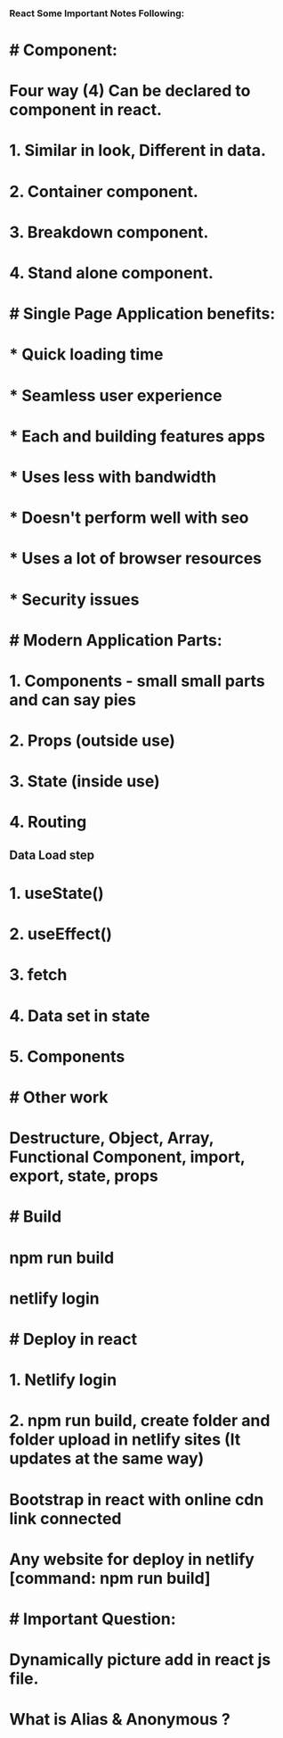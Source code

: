 ### React Some Important Notes Following:
# # Component:
# Four way (4) Can be declared to component in react.
# 1. Similar in look, Different in data.
# 2. Container component.
# 3. Breakdown component.
# 4. Stand alone component.

# # Single Page Application benefits:
# * Quick loading time
# * Seamless user experience
# * Each and building features apps
# * Uses less with bandwidth
# * Doesn't perform well with seo
# * Uses a lot of browser resources
# * Security issues

# # Modern Application Parts: 
# 1. Components - small small parts and can say pies
# 2. Props (outside use)
# 3. State (inside use)
# 4. Routing

## Data Load step
# 1. useState() 
# 2. useEffect()
# 3. fetch
# 4. Data set in state
# 5. Components

# # Other work
# Destructure, Object, Array, Functional Component, import, export, state, props

# # Build
# npm run build
# netlify login

# # Deploy in react
# 1. Netlify login
# 2. npm run build, create folder and folder upload in netlify sites (It updates at the same way)

# # 
# Bootstrap in react with online cdn link connected
# Any website for deploy in netlify [command: npm run build]
# 



# # Important Question:
# Dynamically picture add in react js file.
# What is Alias & Anonymous ?
